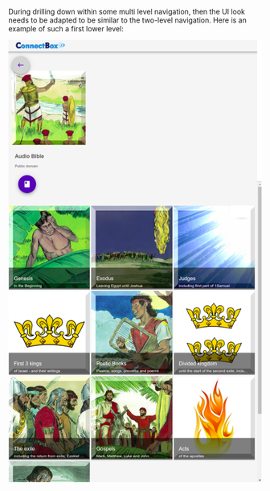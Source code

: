 During drilling down within some multi level navigation, then the UI look needs to be adapted to be similar to the two-level navigation. Here is an example of such a first lower level:&nbsp;

<img alt="Bible-level1-roadmap.png" src="assets/Bible-level1-roadmap.png" width="" height="">&nbsp;
